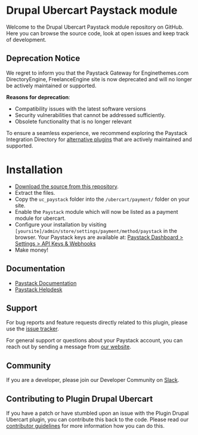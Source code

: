 # Drupal Ubercart Paystack module

Welcome to the Drupal Ubercart Paystack module repository on GitHub. 
Here you can browse the source code, look at open issues and keep track of development.


## **Deprecation Notice**

We regret to inform you that the Paystack Gateway for Enginethemes.com DirectoryEngine, FreelanceEngine site is now deprecated and will no longer be actively maintained or supported.

**Reasons for deprecation**:
- Compatibility issues with the latest software versions
- Security vulnerabilities that cannot be addressed sufficiently.
- Obsolete functionality that is no longer relevant

To ensure a seamless experience, we recommend exploring the Paystack Integration Directory for [alternative plugins](https://paystack.com/gh/integrations?category=cart#:~:text=Online-,Store,-Site%20Builder) that are actively maintained and supported.


# Installation

- [Download the source from this repository](https://github.com/PaystackHQ/plugin-drupal-ubercart/archive/master.zip). 
- Extract the files.
- Copy the `uc_paystack` folder into the `/ubercart/payment/` folder on your site.
- Enable the `Paystack` module which will now be listed as a payment module for ubercart.
- Configure your installation by visiting `[yoursite]/admin/store/settings/payment/method/paystack` in the browser. Your Paystack keys are available at: [Paystack Dashboard > Settings > API Keys & Webhooks](https://dashboard.paystack.com/#/settings/developer)
- Make money!

## Documentation

* [Paystack Documentation](https://developers.paystack.co/v2.0/docs/)
* [Paystack Helpdesk](https://paystack.com/help)

## Support

For bug reports and feature requests directly related to this plugin, please use the [issue tracker](https://github.com/PaystackHQ/plugin-drupal-ubercart/issues). 

For general support or questions about your Paystack account, you can reach out by sending a message from [our website](https://paystack.com/contact).

## Community

If you are a developer, please join our Developer Community on [Slack](https://slack.paystack.com).

## Contributing to Plugin Drupal Ubercart

If you have a patch or have stumbled upon an issue with the Plugin Drupal Ubercart plugin, you can contribute this back to the code. Please read our [contributor guidelines](https://github.com/PaystackHQ/plugin-drupal-ubercart/blob/master/CONTRIBUTING.md) for more information how you can do this.
